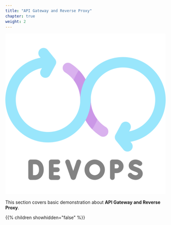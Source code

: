 ```yaml
---
title: "API Gateway and Reverse Proxy"
chapter: true
weight: 2
---
```


![DevOps](/images/devops.png?width=20pc)

This section covers basic demonstration about **API Gateway and Reverse Proxy**.

{{% children showhidden="false" %}}
